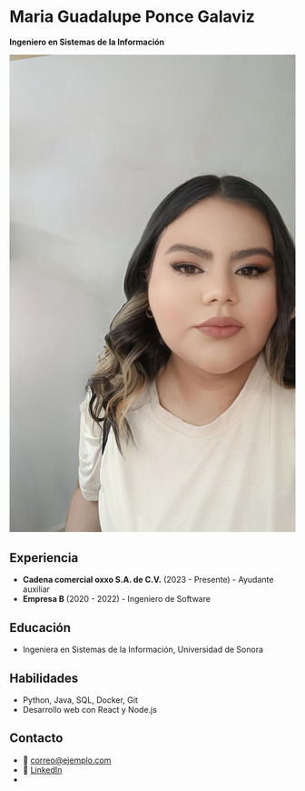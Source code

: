 # Maria Guadalupe Ponce Galaviz 
**Ingeniero en Sistemas de la Información**  

![Foto de perfil](https://github.com/MariaGalaviz/MariaPonceGalaviz-/blob/713a44304db4ac64c17288834029c3aa3fd0ac31/IMG_20250326_184028.jpg)  

## Experiencia  
- **Cadena comercial oxxo S.A. de C.V.** (2023 - Presente) - Ayudante auxiliar  
- **Empresa B** (2020 - 2022) - Ingeniero de Software  

## Educación  
- Ingeniera en Sistemas de la Información, Universidad de Sonora  

## Habilidades  
- Python, Java, SQL, Docker, Git  
- Desarrollo web con React y Node.js  

## Contacto  
- 📧 [correo@ejemplo.com](isimariaponce@hotmail.com)  
- 💼 [LinkedIn](https://mx.linkedin.com/in/maria-galaviz)
- 
